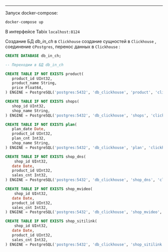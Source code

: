 ***
Запуск docker-compose:
```dockerfile
docker-compose up
```  
В интерфейсе Tabix `localhost:8124`  


Создание БД *db_in_ch* в `Clickhouse` создание сущностей в `Clickhouse` , соединение с`Postgres`, перенос данных в `Clickhouse` :

```sql
CREATE DATABASE db_in_ch;

-- Переходии в БД db_in_ch

CREATE TABLE IF NOT EXISTS product(
   product_id UInt32,
   product_name String,
   price Float64,
) ENGINE = PostgreSQL('postgres:5432', 'db_clickhouse', 'product', 'clickhouse_user', 'click');

CREATE TABLE IF NOT EXISTS shops(
   shop_id UInt32,
   shop_name String,
) ENGINE = PostgreSQL('postgres:5432', 'db_clickhouse', 'shops', 'clickhouse_user', 'click');

CREATE TABLE IF NOT EXISTS plan(
   plan_date Date,
   product_id UInt32,
   plan_cnt Int32,
   shop_name String,
) ENGINE = PostgreSQL('postgres:5432', 'db_clickhouse', 'plan', 'clickhouse_user', 'click');

CREATE TABLE IF NOT EXISTS shop_dns(
	shop_id UInt32,
   date Date,
   product_id UInt32,
   sales_cnt Int32,
) ENGINE = PostgreSQL('postgres:5432', 'db_clickhouse', 'shop_dns', 'clickhouse_user', 'click');

CREATE TABLE IF NOT EXISTS shop_mvideo(
	shop_id UInt32,
   date Date,
   product_id UInt32,
   sales_cnt Int32,
) ENGINE = PostgreSQL('postgres:5432', 'db_clickhouse', 'shop_mvideo', 'clickhouse_user', 'click');

CREATE TABLE IF NOT EXISTS shop_sitilink(
	shop_id UInt32,
   date Date,
   product_id UInt32,
   sales_cnt Int32,
) ENGINE = PostgreSQL('postgres:5432', 'db_clickhouse', 'shop_sitilink', 'clickhouse_user', 'click');


```
